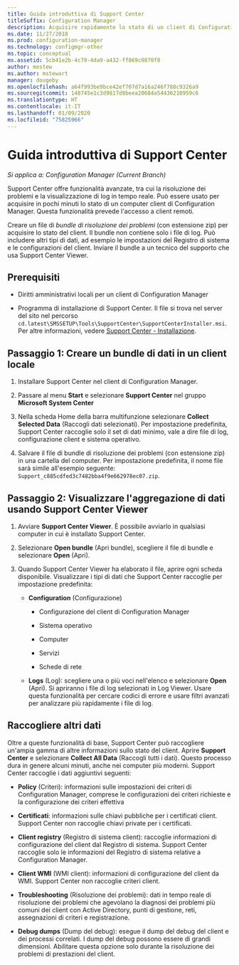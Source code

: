```yaml
---
title: Guida introduttiva di Support Center
titleSuffix: Configuration Manager
description: Acquisire rapidamente lo stato di un client di Configuration Manager per la risoluzione dei problemi.
ms.date: 11/27/2018
ms.prod: configuration-manager
ms.technology: configmgr-other
ms.topic: conceptual
ms.assetid: 5cb41e2b-4c79-4da9-a432-ff869c0870f8
author: mestew
ms.author: mstewart
manager: dougeby
ms.openlocfilehash: a64f993be9bce42ef707d7a16a246f788c9326a9
ms.sourcegitcommit: 148745e1c3d9817d8beea20684a54436210959c6
ms.translationtype: HT
ms.contentlocale: it-IT
ms.lasthandoff: 01/09/2020
ms.locfileid: "75825966"
---
```

# <a name="support-center-quickstart-guide"></a>Guida introduttiva di Support Center

*Si applica a: Configuration Manager (Current Branch)*

Support Center offre funzionalità avanzate, tra cui la risoluzione dei problemi e la visualizzazione di log in tempo reale. Può essere usato per acquisire in pochi minuti lo stato di un computer client di Configuration Manager. Questa funzionalità prevede l'accesso a client remoti.

Creare un file di *bundle di risoluzione dei problemi* (con estensione zip) per acquisire lo stato del client. Il bundle non contiene solo i file di log. Può includere altri tipi di dati, ad esempio le impostazioni del Registro di sistema e le configurazioni del client. Inviare il bundle a un tecnico del supporto che usa Support Center Viewer.



## <a name="prerequisites"></a>Prerequisiti

- Diritti amministrativi locali per un client di Configuration Manager  

- Programma di installazione di Support Center. Il file si trova nel server del sito nel percorso `cd.latest\SMSSETUP\Tools\SupportCenter\SupportCenterInstaller.msi`. Per altre informazioni, vedere [Support Center - Installazione](/sccm/core/support/support-center#install).  



## <a name="step-1-create-a-data-bundle-on-a-local-client"></a>Passaggio 1: Creare un bundle di dati in un client locale

1.  Installare Support Center nel client di Configuration Manager.  

2.  Passare al menu **Start** e selezionare **Support Center** nel gruppo **Microsoft System Center**  

3.  Nella scheda Home della barra multifunzione selezionare **Collect Selected Data** (Raccogli dati selezionati). Per impostazione predefinita, Support Center raccoglie solo il set di dati minimo, vale a dire file di log, configurazione client e sistema operativo.  

4.  Salvare il file di bundle di risoluzione dei problemi (con estensione zip) in una cartella del computer. Per impostazione predefinita, il nome file sarà simile all'esempio seguente: `Support_c885cdfed3c7482bba4f9e662978ec07.zip`.  



## <a name="step-2-view-the-data-bundle-using-support-center-viewer"></a>Passaggio 2: Visualizzare l'aggregazione di dati usando Support Center Viewer

1.  Avviare **Support Center Viewer**. È possibile avviarlo in qualsiasi computer in cui è installato Support Center.  

2.  Selezionare **Open bundle** (Apri bundle), scegliere il file di bundle e selezionare **Open** (Apri).  

3.  Quando Support Center Viewer ha elaborato il file, aprire ogni scheda disponibile. Visualizzare i tipi di dati che Support Center raccoglie per impostazione predefinita:  

    - **Configuration** (Configurazione)  

        - Configurazione del client di Configuration Manager  

        - Sistema operativo  

        - Computer  

        - Servizi  

        - Schede di rete  

    - **Logs** (Log): scegliere una o più voci nell'elenco e selezionare **Open** (Apri). Si apriranno i file di log selezionati in Log Viewer. Usare questa funzionalità per cercare codici di errore e usare filtri avanzati per analizzare più rapidamente i file di log.  



## <a name="collect-more-data"></a>Raccogliere altri dati

Oltre a queste funzionalità di base, Support Center può raccogliere un'ampia gamma di altre informazioni sullo stato del client. Aprire **Support Center** e selezionare **Collect All Data** (Raccogli tutti i dati). Questo processo dura in genere alcuni minuti, anche nei computer più moderni. Support Center raccoglie i dati aggiuntivi seguenti:

- **Policy** (Criteri): informazioni sulle impostazioni dei criteri di Configuration Manager, comprese le configurazioni dei criteri richieste e la configurazione dei criteri effettiva  

- **Certificati**: informazioni sulle chiavi pubbliche per i certificati client. Support Center non raccoglie chiavi private per i certificati.  

- **Client registry** (Registro di sistema client): raccoglie informazioni di configurazione del client dal Registro di sistema. Support Center raccoglie solo le informazioni del Registro di sistema relative a Configuration Manager.  

- **Client WMI** (WMI client): informazioni di configurazione del client da WMI. Support Center non raccoglie criteri client.  

- **Troubleshooting** (Risoluzione dei problemi): dati in tempo reale di risoluzione dei problemi che agevolano la diagnosi dei problemi più comuni dei client con Active Directory, punti di gestione, reti, assegnazioni di criteri e registrazione.  

- **Debug dumps** (Dump del debug): esegue il dump del debug del client e dei processi correlati. I dump del debug possono essere di grandi dimensioni. Abilitare questa opzione solo durante la risoluzione dei problemi di prestazioni del client.  

